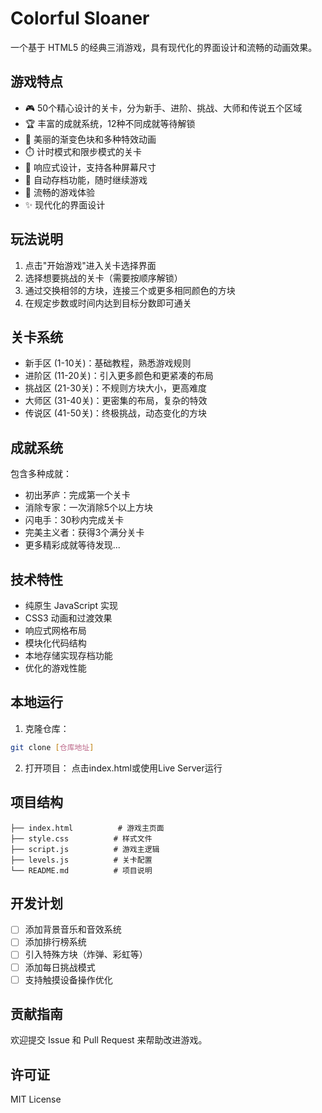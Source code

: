 # Colorful Sloaner 

一个基于 HTML5 的经典三消游戏，具有现代化的界面设计和流畅的动画效果。

## 游戏特点

- 🎮 50个精心设计的关卡，分为新手、进阶、挑战、大师和传说五个区域
- 🏆 丰富的成就系统，12种不同成就等待解锁
- 🎨 美丽的渐变色块和多种特效动画
- ⏱️ 计时模式和限步模式的关卡
- 📱 响应式设计，支持各种屏幕尺寸
- 💾 自动存档功能，随时继续游戏
- 🌈 流畅的游戏体验
- ✨ 现代化的界面设计

## 玩法说明

1. 点击"开始游戏"进入关卡选择界面
2. 选择想要挑战的关卡（需要按顺序解锁）
3. 通过交换相邻的方块，连接三个或更多相同颜色的方块
4. 在规定步数或时间内达到目标分数即可通关

## 关卡系统

- 新手区 (1-10关)：基础教程，熟悉游戏规则
- 进阶区 (11-20关)：引入更多颜色和更紧凑的布局
- 挑战区 (21-30关)：不规则方块大小，更高难度
- 大师区 (31-40关)：更密集的布局，复杂的特效
- 传说区 (41-50关)：终极挑战，动态变化的方块

## 成就系统

包含多种成就：
- 初出茅庐：完成第一个关卡
- 消除专家：一次消除5个以上方块
- 闪电手：30秒内完成关卡
- 完美主义者：获得3个满分关卡
- 更多精彩成就等待发现...

## 技术特性

- 纯原生 JavaScript 实现
- CSS3 动画和过渡效果
- 响应式网格布局
- 模块化代码结构
- 本地存储实现存档功能
- 优化的游戏性能

## 本地运行

1. 克隆仓库：
```bash
git clone [仓库地址]
```

2. 打开项目：
点击index.html或使用Live Server运行

## 项目结构

```
├── index.html          # 游戏主页面
├── style.css          # 样式文件
├── script.js          # 游戏主逻辑
├── levels.js          # 关卡配置
└── README.md          # 项目说明
```

## 开发计划

- [ ] 添加背景音乐和音效系统
- [ ] 添加排行榜系统
- [ ] 引入特殊方块（炸弹、彩虹等）
- [ ] 添加每日挑战模式
- [ ] 支持触摸设备操作优化

## 贡献指南

欢迎提交 Issue 和 Pull Request 来帮助改进游戏。

## 许可证

MIT License
